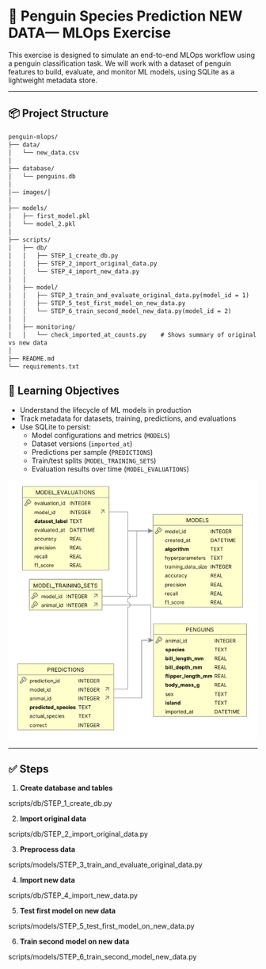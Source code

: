 # 🐧 Penguin Species Prediction NEW DATA— MLOps Exercise

This exercise is designed to simulate an end-to-end MLOps workflow using a penguin classification task. We will work with a dataset of penguin features to build, evaluate, and monitor ML models, using SQLite as a lightweight metadata store.

---

## 📦 Project Structure

```text
penguin-mlops/
├── data/
│   └── new_data.csv                   
│
├── database/
│   └── penguins.db
│
│── images/│
│
├── models/
│   ├── first_model.pkl               
│   └── model_2.pkl                  
│
├── scripts/
│   ├── db/
│   │   ├── STEP_1_create_db.py     
│   │   ├── STEP_2_import_original_data.py
│   │   └── STEP_4_import_new_data.py
│   │    
│   ├── model/
│   │   ├── STEP_3_train_and_evaluate_original_data.py(model_id = 1)
│   │   ├── STEP_5_test_first_model_on_new_data.py
│   │   └── STEP_6_train_second_model_new_data.py(model_id = 2)
│   │
│   ├── monitoring/
│   │   └── check_imported_at_counts.py    # Shows summary of original vs new data
│
├── README.md                        
└── requirements.txt                
```


## 🧠 Learning Objectives

- Understand the lifecycle of ML models in production
- Track metadata for datasets, training, predictions, and evaluations
- Use SQLite to persist:
  - Model configurations and metrics (`MODELS`)
  - Dataset versions (`imported_at`)
  - Predictions per sample (`PREDICTIONS`)
  - Train/test splits (`MODEL_TRAINING_SETS`)
  - Evaluation results over time (`MODEL_EVALUATIONS`)

![Schema](images/schema_new.png)


---

## ✅ Steps

1. **Create database and tables**  

scripts/db/STEP_1_create_db.py

2. **Import original data**

scripts/db/STEP_2_import_original_data.py

3. **Preprocess data**

scripts/models/STEP_3_train_and_evaluate_original_data.py

4. **Import new data**

scripts/db/STEP_4_import_new_data.py

5. **Test first model on new data**

scripts/models/STEP_5_test_first_model_on_new_data.py

6. **Train second model on new data**

scripts/models/STEP_6_train_second_model_new_data.py







